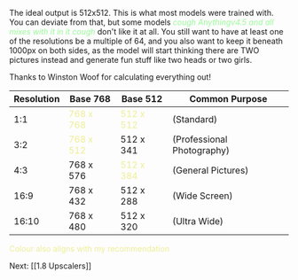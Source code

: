 
The ideal output is 512x512. This is what most models were trained with. You can deviate from that, but some models <font color=98fb98>*cough Anythingv4.5 and all mixes with it in it cough*</font> don't like it at all. You still want to have at least one of the resolutions be a multiple of 64, and you also want to keep it beneath 1000px on both sides, as the model will start thinking there are TWO pictures instead and generate fun stuff like two heads or two girls.

Thanks to Winston Woof for calculating everything out!

|Resolution | Base 768 | Base 512 | Common Purpose |
|-----------|----------|----------|----------------|
|1:1|<font color=EDED96>768 x 768</font>|<font color=EDED96>512 x 512</font>|(Standard)|
|3:2|<font color=EDED96>768 x 512</font>|512 x 341|(Professional Photography)| 
|4:3|768 x 576|<font color=EDED96>512 x 384</font>|(General Pictures)| 
|16:9|768 x 432|512 x 288|(Wide Screen) |
|16:10|768 x 480|512 x 320|(Ultra Wide)|

<font color=EDED96>Colour also aligns with my recommendation</font>

Next: [[1.8 Upscalers]]
